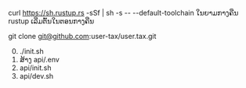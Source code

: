 curl https://sh.rustup.rs -sSf | sh -s -- --default-toolchain ໃນຍາມກາງຄືນ<br>rustup ເລີ່ມຕົ້ນໃນຕອນກາງຄືນ

git clone git@github.com:user-tax/user.tax.git

0. ./init.sh
1. ສ້າງ api/.env
2. api/init.sh
3. api/dev.sh
